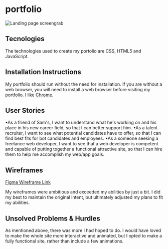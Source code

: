 # portfolio

![Landing page screengrab](/portfolio/assets/site-screengrab.png "Landing Page")

## Tecnologies

The technologies used to create my portolio are CSS, HTML5 and JavaScript.

## Installation Instructions

My portfolio should run without the need for installation. If you are without a web browser, you will need to install a web browser before visiting my portfolio. I like [Chrome](https://www.google.com/chrome/?brand=CHBD&gclid=CjwKCAiAl9efBhAkEiwA4TorihsA2NcF01Tp-7OCSv9dPwm5DiMiFnu3IrbCEfG1zoQZjQlV-kuGmRoCiysQAvD_BwE&gclsrc=aw.ds).

## User Stories

•As a friend of Sam's, I want to understand what he's working on and his place in his new career field, so that I can better support him.
•As a talent recruiter, I want to see what potential candidates have to offer, so that I can find best fits for bot candidates and employees.
•As a someone seeking a freelance web developer, I want to see that a web developer is competent and capable of putting together a functional attractive site, so that I can hire them to help me accomplish my web/app goals.

## Wireframes

[Figma Wireframe Link](https://www.figma.com/file/ruuCFKeTG7Q6P6oCy7Arho/Portfolio?t=jpEizXnNxBDztmxR-1)

My wireframes were ambitious and exceeded my abilities by just a bit. I did my best to maintain the original intent, but ultimately adjusted my plans to fit my abilities.

## Unsolved Problems & Hurdles

As mentioned above, there was more I had hoped to do. I would have loved to make the whole site more interactive and animated, but I opted to make a fully functional site, rather than include a few animations.